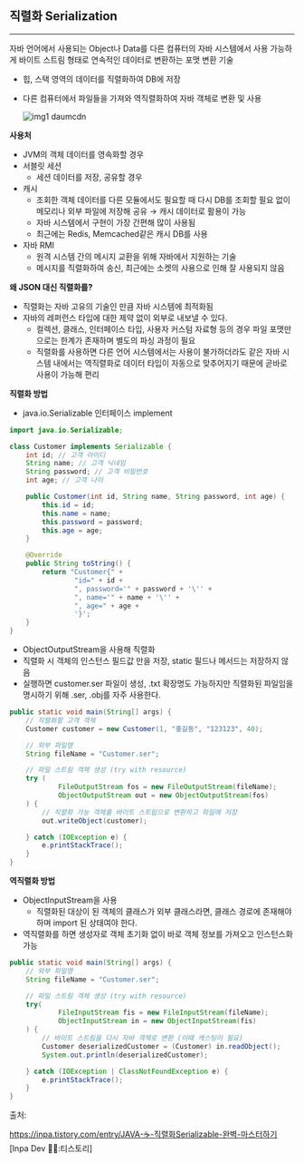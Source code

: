 ## **직렬화 Serialization**

---

자바 언어에서 사용되는 Object나 Data를 다른 컴퓨터의 자바 시스템에서 사용 가능하게 바이트 스트림 형태로 연속적인 데이터로 변환하는 포맷 변환 기술

- 힙, 스택 영역의 데이터를 직렬화하여 DB에 저장
- 다른 컴퓨터에서 파일들을 가져와 역직렬화하여 자바 객체로 변환 및 사용

    ![img1 daumcdn](https://github.com/user-attachments/assets/35be5a75-2007-41bc-b94c-244f7a5450dc)

**사용처**

- JVM의 객체 데이터를 영속화할 경우
- 서블릿 세션
    - 세션 데이터를 저장, 공유할 경우
- 캐시
    - 조회한 객체 데이터를 다른 모듈에서도 필요할 때 다시 DB를 조회할 필요 없이 메모리나 외부 파일에 저장해 공유 → 캐시 데이터로 활용이 가능
    - 자바 시스템에서 구현이 가장 간편해 많이 사용됨
    - 최근에는 Redis, Memcached같은 캐시 DB를 사용
- 자바 RMI
    - 원격 시스템 간의 메시지 교환을 위해 자바에서 지원하는 기술
    - 메시지를 직렬화하여 송신, 최근에는 소켓의 사용으로 인해 잘 사용되지 않음

**왜 JSON 대신 직렬화를?**

- 직렬화는 자바 고유의 기술인 만큼 자바 시스템에 최적화됨
- 자바의 레퍼런스 타입에 대한 제약 없이 외부로 내보낼 수 있다.
    - 컬렉션, 클래스, 인터페이스 타입, 사용자 커스텀 자료형 등의 경우 파일 포맷만으로는 한계가 존재하며 별도의 파싱 과정이 필요
    - 직렬화를 사용하면 다른 언어 시스템에서는 사용이 불가하더라도 같은 자바 시스템 내에서는 역직렬화로 데이터 타입이 자동으로 맞추어지기 때문에 곧바로 사용이 가능해 편리

**직렬화 방법**

- java.io.Serializable 인터페이스 implement

```java
import java.io.Serializable;

class Customer implements Serializable {
    int id; // 고객 아이디
    String name; // 고객 닉네임
    String password; // 고객 비밀번호
    int age; // 고객 나이

    public Customer(int id, String name, String password, int age) {
        this.id = id;
        this.name = name;
        this.password = password;
        this.age = age;
    }

    @Override
    public String toString() {
        return "Customer{" +
                "id=" + id +
                ", password='" + password + '\'' +
                ", name='" + name + '\'' +
                ", age=" + age +
                '}';
    }
}
```

- ObjectOutputStream을 사용해 직렬화
- 직렬화 시 객체의 인스턴스 필드값 만을 저장, static 필드나 메서드는 저장하지 않음
- 실행하면 customer.ser 파일이 생성, .txt 확장명도 가능하지만 직렬화된 파일임을 명시하기 위해 .ser, .obj를 자주 사용한다.

```java
public static void main(String[] args) {
    // 직렬화할 고객 객체
    Customer customer = new Customer(1, "홍길동", "123123", 40);

    // 외부 파일명
    String fileName = "Customer.ser";

    // 파일 스트림 객체 생성 (try with resource)
    try (
            FileOutputStream fos = new FileOutputStream(fileName);
            ObjectOutputStream out = new ObjectOutputStream(fos)
    ) {
        // 직렬화 가능 객체를 바이트 스트림으로 변환하고 파일에 저장
        out.writeObject(customer);

    } catch (IOException e) {
        e.printStackTrace();
    }
}
```

**역직렬화 방법**

- ObjectInputStream을 사용
    - 직렬화된 대상이 된 객체의 클래스가 외부 클래스라면, 클래스 경로에 존재해야하며 import 된 상태여야 한다.
- 역직렬화를 하면 생성자로 객체 초기화 없이 바로 객체 정보를 가져오고 인스턴스화 가능

```java
public static void main(String[] args) {
    // 외부 파일명
    String fileName = "Customer.ser";

    // 파일 스트림 객체 생성 (try with resource)
    try(
            FileInputStream fis = new FileInputStream(fileName);
            ObjectInputStream in = new ObjectInputStream(fis)
    ) {
        // 바이트 스트림을 다시 자바 객체로 변환 (이때 캐스팅이 필요)
        Customer deserializedCustomer = (Customer) in.readObject();
        System.out.println(deserializedCustomer);

    } catch (IOException | ClassNotFoundException e) {
        e.printStackTrace();
    }
}
```

출처:

https://inpa.tistory.com/entry/JAVA-☕-직렬화Serializable-완벽-마스터하기 [Inpa Dev 👨‍💻:티스토리]